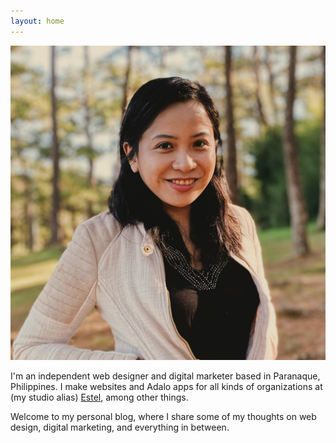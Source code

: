 ```yaml
---
layout: home
---
```


<div class="hero-container">
        <div class="hero">
            <div class="left">
            <img src="/assets/CrystalCamarao.jpeg" class="picture">
            </div>
            <div class="right">
                <p>I'm an independent web designer and digital marketer based in Paranaque, Philippines. I make websites and Adalo apps for all kinds of organizations at (my studio alias) <a href="https://estel.design" target="_blank">Estel</a>, among other things. </p>
                <p>Welcome to my personal blog, where I share some of my thoughts on web design, digital marketing, and everything in between.</p>
            </div>
        </div>
    </div>